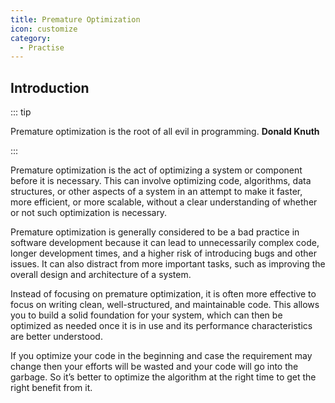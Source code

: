 ```yaml
---
title: Premature Optimization
icon: customize
category:
  - Practise
---
```


## Introduction

::: tip

Premature optimization is the root of all evil in programming. **Donald Knuth**

:::

Premature optimization is the act of optimizing a system or component before it is necessary. This can involve optimizing code, algorithms, data structures, or other aspects of a system in an attempt to make it faster, more efficient, or more scalable, without a clear understanding of whether or not such optimization is necessary.

Premature optimization is generally considered to be a bad practice in software development because it can lead to unnecessarily complex code, longer development times, and a higher risk of introducing bugs and other issues. It can also distract from more important tasks, such as improving the overall design and architecture of a system.

Instead of focusing on premature optimization, it is often more effective to focus on writing clean, well-structured, and maintainable code. This allows you to build a solid foundation for your system, which can then be optimized as needed once it is in use and its performance characteristics are better understood.

If you optimize your code in the beginning and case the requirement may change then your efforts will be wasted and your code will go into the garbage. So it’s better to optimize the algorithm at the right time to get the right benefit from it.
